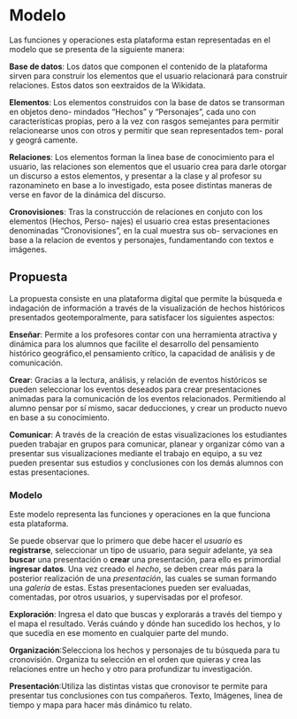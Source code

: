 # Modelo

Las funciones y operaciones esta plataforma estan representadas en el modelo que se presenta de la siguiente manera:

**Base de datos**: Los datos que componen el contenido de la plataforma sirven para construir los elementos que el usuario relacionará para construir relaciones. Estos datos son eextraidos de la Wikidata.

**Elementos**: Los elementos construidos con la base de datos se transorman en objetos deno- mindados “Hechos” y “Personajes”, cada uno con características propias, pero a la vez con rasgos semejantes para permitir relacionearse unos con otros y permitir que sean representados tem- poral y geográ camente.

**Relaciones**: Los elementos forman la linea base de conocimiento para el usuario, las relaciones son elementos que el usuario crea para darle otorgar un discurso a estos elementos, y presentar a la clase y al profesor su razonamineto en base a lo investigado, esta posee distintas maneras de verse en favor de la dinámica del discurso.

**Cronovisiones**: Tras la construcción de relaciones en conjuto con los elementos (Hechos, Perso- najes) el usuario crea estas presentaciones denominadas “Cronovisiones”, en la cual muestra sus ob- servaciones en base a la relacion de eventos y personajes, fundamentando con textos e imágenes.

## Propuesta



La propuesta consiste en una plataforma digital que permite la búsqueda e indagación de información a través de la visualización de hechos históricos presentados geotemporalmente, para satisfacer los siguientes aspectos:

**Enseñar**: Permite a los profesores contar con una herramienta atractiva y dinámica para los alumnos que facilite el desarrollo del pensamiento histórico geográfico,el pensamiento crítico, la capacidad de análisis y de comunicación.

**Crear**: Gracias a la lectura, análisis, y relación de eventos históricos se pueden seleccionar los eventos deseados para crear presentaciones animadas para la comunicación de los eventos relacionados. Permitiendo al alumno pensar por sí mismo, sacar deducciones, y crear un producto nuevo en base a su conocimiento.

**Comunicar**: A través de la creación de estas visualizaciones los estudiantes pueden trabajar en grupos para comunicar, planear y organizar cómo van a presentar sus visualizaciones mediante el trabajo en equipo, a su vez pueden presentar sus estudios y conclusiones con los demás alumnos con estas presentaciones.



### Modelo



Este modelo representa las funciones y operaciones en la que funciona esta plataforma.

Se puede observar que lo primero que debe hacer el *usuario* es **registrarse**, seleccionar un tipo de usuario, para seguir adelante, ya sea **buscar** una presentación o **crear** una presentación, para ello es primordial **ingresar datos**. Una vez creado el *hecho*, se deben crear más para la posterior realización de una *presentación*, las cuales se suman formando una *galería* de estas. Estas presentaciones pueden ser evaluadas, comentadas, por otros usuarios, y supervisadas por el profesor.


**Exploración**: Ingresa el dato que buscas y explorarás a través del tiempo y el mapa el resultado. Verás cuándo y dónde han sucedido los hechos, y lo que sucedía en ese momento en cualquier parte del mundo.

**Organización**:Selecciona los hechos y personajes de tu búsqueda para tu cronovisión. Organiza tu selección en el orden que quieras y crea las relaciones entre un hecho y otro para profundizar tu investigación.

**Presentación**:Utiliza las distintas vistas que cronovisor te permite para presentar tus conclusiones con tus compañeros. Texto, Imágenes, linea de tiempo y mapa para hacer más dinámico tu relato.